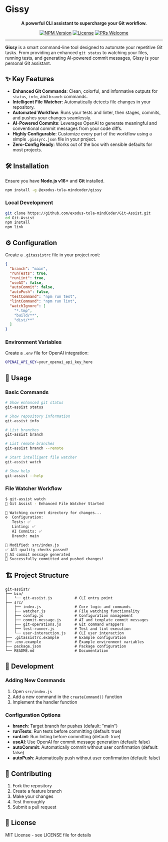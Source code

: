 # Gissy

<p align="center">
  <strong>A powerful CLI assistant to supercharge your Git workflow.</strong>
</p>

<p align="center">
  <a href="https://www.npmjs.com/package/@exodus-tola-mindcoder/gissy"><img src="https://img.shields.io/npm/v/@exodus-tola-mindcoder/gissy.svg" alt="NPM Version"></a>
  <a href="https://github.com/exodus-tola-mindCoder/Git-Assist/blob/main/LICENSE"><img src="https://img.shields.io/npm/l/@exodus-tola-mindcoder/gissy.svg" alt="License"></a>
  <a href="https://github.com/exodus-tola-mindCoder/Git-Assist/pulls"><img src="https://img.shields.io/badge/PRs-welcome-brightgreen.svg" alt="PRs Welcome"></a>
</p>

---

**Gissy** is a smart command-line tool designed to automate your repetitive Git tasks. From providing an enhanced `git status` to watching your files, running tests, and generating AI-powered commit messages, Gissy is your personal Git assistant.

## ✨ Key Features

-   **Enhanced Git Commands**: Clean, colorful, and informative outputs for `status`, `info`, and `branch` commands.
-   **Intelligent File Watcher**: Automatically detects file changes in your repository.
-   **Automated Workflow**: Runs your tests and linter, then stages, commits, and pushes your changes seamlessly.
-   **AI-Powered Commits**: Leverages OpenAI to generate meaningful and conventional commit messages from your code diffs.
-   **Highly Configurable**: Customize every part of the workflow using a simple `.gissyrc.json` file in your project.
-   **Zero-Config Ready**: Works out of the box with sensible defaults for most projects.

## 🛠️ Installation

Ensure you have **Node.js v16+** and **Git** installed.

```bash
npm install -g @exodus-tola-mindcoder/gissy
```

### Local Development

```bash
git clone https://github.com/exodus-tola-mindCoder/Git-Assist.git
cd Git-Assist
npm install
npm link
```

## ⚙️ Configuration

Create a `.gitassistrc` file in your project root:

```json
{
  "branch": "main",
  "runTests": true,
  "runLint": true,
  "useAI": false,
  "autoCommit": false,
  "autoPush": false,
  "testCommand": "npm run test",
  "lintCommand": "npm run lint",
  "watchIgnore": [
    "*.tmp",
    "build/**",
    "dist/**"
  ]
}
```

### Environment Variables

Create a `.env` file for OpenAI integration:

```bash
OPENAI_API_KEY=your_openai_api_key_here
```

## 📖 Usage

### Basic Commands

```bash
# Show enhanced git status
git-assist status

# Show repository information
git-assist info

# List branches
git-assist branch

# List remote branches
git-assist branch --remote

# Start intelligent file watcher
git-assist watch

# Show help
git-assist --help
```

### File Watcher Workflow

```bash
$ git-assist watch
👀 Git Assist - Enhanced File Watcher Started

📁 Watching current directory for changes...
⚙️  Configuration:
   Tests: ✅
   Linting: ✅
   AI Commits: ✅
   Branch: main

📝 Modified: src/index.js
✅ All quality checks passed!
💭 AI commit message generated
🚀 Successfully committed and pushed changes!
```

## 🏗️ Project Structure

```
git-assist/
├── bin/
│   └── git-assist.js          # CLI entry point
├── src/
│   ├── index.js               # Core logic and commands
│   ├── watcher.js             # File watching functionality
│   ├── config.js              # Configuration management
│   ├── commit-message.js      # AI and template commit messages
│   ├── git-operations.js      # Git command wrappers
│   ├── test-runner.js         # Test and lint execution
│   └── user-interaction.js    # CLI user interaction
├── .gitassistrc.example       # Example configuration
├── .env.example               # Example environment variables
├── package.json               # Package configuration
└── README.md                  # Documentation
```

## 🔧 Development

### Adding New Commands

1. Open `src/index.js`
2. Add a new command in the `createCommand()` function
3. Implement the handler function

### Configuration Options

- **branch**: Target branch for pushes (default: "main")
- **runTests**: Run tests before committing (default: true)
- **runLint**: Run linting before committing (default: true)
- **useAI**: Use OpenAI for commit message generation (default: false)
- **autoCommit**: Automatically commit without user confirmation (default: false)
- **autoPush**: Automatically push without user confirmation (default: false)


## 🤝 Contributing

1. Fork the repository
2. Create a feature branch
3. Make your changes
4. Test thoroughly
5. Submit a pull request

## 📄 License

MIT License - see LICENSE file for details
